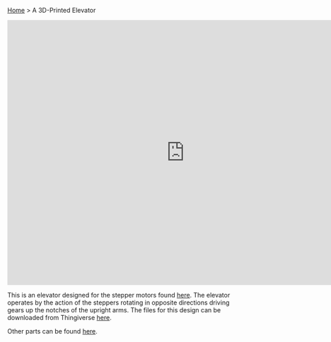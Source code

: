 [Home](index.md) > A 3D-Printed Elevator

<iframe src="https://gmail3021534.autodesk360.com/shares/public/SH35dfcQT936092f0e43161fdf97e4f7a1b0?mode=embed" width="800" height="600" allowfullscreen="true" webkitallowfullscreen="true" mozallowfullscreen="true"  frameborder="0"></iframe>

This is an elevator designed for the stepper motors found 
[here](https://www.digikey.com/en/products/detail/adafruit-industries-llc/858/5629414). The elevator operates by the 
action of the steppers rotating in opposite directions driving gears up the notches of the upright arms. The files for
this design can be downloaded from Thingiverse [here](https://www.thingiverse.com/thing:6153146).

Other parts can be found [here](cad-parts.md).
